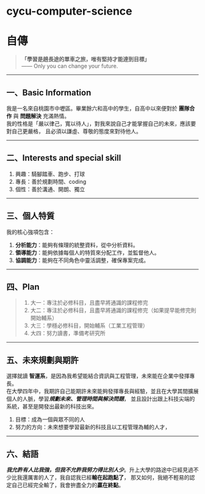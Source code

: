 # cycu-computer-science

# 自傳

> **「學習是趟長途的單車之旅，唯有堅持才能達到目標」**  
> —— Only you can change your future.

---

## 一、Basic Information
我是一名來自桃園市中壢區。畢業餘六和高中的學生，自高中以來便對於 **團隊合作** 與 **問題解決** 充滿熱情。  
我的性格是「嚴以律己，寬以待人」，對我來說自己才能掌握自己的未來，應該要對自己更嚴格，
且必須以謙虛、尊敬的態度來對待他人。

---

## 二、Interests and special skill
  1. 興趣：騎腳踏車、跑步、打球
  2. 專長：善於規劃時間、coding
  3. 個性：善於溝通、開朗、獨立

---

## 三、個人特質
我的核心強項包含：  

1. **分析能力**：能夠有條理的統整資料，從中分析資料。  
2. **領導能力**：能夠依據每個人的特質來分配工作，並監督他人。  
3. **協調能力**：能夠在不同角色中靈活調整，確保專案完成。  

---

## 四、Plan 
>1. 大一：專注於必修科目，且盡早將通識的課程修完
>2. 大二：專注於必修科目，且盡早將通識的課程修完（如果提早能修完則開始輔系）
>3. 大三：學穩必修科目，開始輔系（工業工程管理）
>4. 大四：努力讀書，準備考研究所

---

## 五、未來規劃與期許
選擇就讀 **智運系**，是因為我希望能結合資訊與工程管理，未來能在企業中發揮專長。  
在大學四年中，我期許自己能期許未來能夠發揮專長與經驗，並且在大學其間擴展個人的人脈，學習***規劃未來、管理時間與解決問題***，
並且設計出跟上科技尖端的系統，甚至是開發出最新的科技出來。
  1. 目標：成為一個與眾不同的人
  2. 努力的方向：未來想要學習最新的科技且以工程管理為輔的人才，

---

## 六、結語
***我允許有人比我強，但我不允許我努力得比別人少***。升上大學的路途中已經見過不少比我還厲害的人了，我自認我已經**輸在起跑點了**，
那又如何，我絕不輕易的認定自己已經完全輸了，我會拚盡全力的**贏在終點**。

